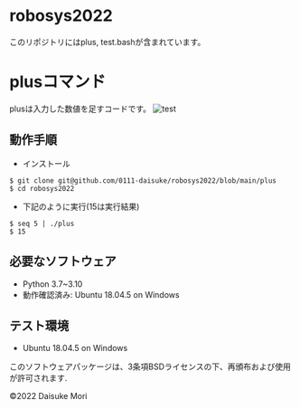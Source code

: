 # robosys2022
このリポジトリにはplus, test.bashが含まれています。

# plusコマンド
plusは入力した数値を足すコードです。
![test](https://github.com/0111-daisuke/robosys2022/actions/workflows/test.yml/badge.svg)

## 動作手順
* インストール
```
$ git clone git@github.com/0111-daisuke/robosys2022/blob/main/plus
$ cd robosys2022
```
* 下記のように実行(15は実行結果)
```
$ seq 5 | ./plus
$ 15
```

## 必要なソフトウェア
* Python 3.7~3.10
* 動作確認済み: Ubuntu 18.04.5 on Windows

## テスト環境
* Ubuntu 18.04.5 on Windows

このソフトウェアパッケージは、3条項BSDライセンスの下、再頒布および使用が許可されます.

©2022 Daisuke Mori
